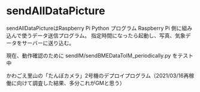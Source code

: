 # sendAllDataPicture
sendAllDataPictureはRaspberry Pi Python プログラム
Raspberry Pi 側に組み込んで使うデータ送信プログラム。
指定時間になったら起動し、写真、気象データをサーバーに送り込む。

現在、動作確認のために
sendIM/sendBMEDataToIM_periodically.py
をテスト中

かわごえ里山の「たんぼカメラ」2号機のデプロイプログラム（2021/03/16再稼働に向けて調査した結果、多分これがGMと思う）
